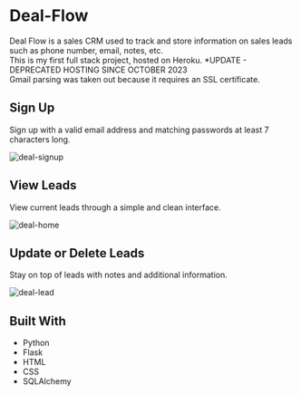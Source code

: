 # Deal-Flow
Deal Flow is a sales CRM used to track and store information on sales leads such as phone number, email, notes, etc. <br />
This is my first full stack project, hosted on Heroku. *UPDATE - DEPRECATED HOSTING SINCE OCTOBER 2023 <br />
Gmail parsing was taken out because it requires an SSL certificate.<br />

## Sign Up
Sign up with a valid email address and matching passwords at least 7 characters long.

![deal-signup](https://user-images.githubusercontent.com/59844963/152281720-84b7d8ee-35e2-49fb-8c1d-07464bdd3bf4.png)

## View Leads
View current leads through a simple and clean interface.

![deal-home](https://user-images.githubusercontent.com/59844963/152281726-d73ce66b-d137-4f6c-b57c-2fcba9fe2144.png)

## Update or Delete Leads
Stay on top of leads with notes and additional information.

![deal-lead](https://user-images.githubusercontent.com/59844963/152282935-209ab107-769e-4f2f-a206-8c2e7410a403.png)

## Built With
- Python
- Flask
- HTML
- CSS
- SQLAlchemy
